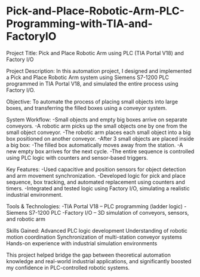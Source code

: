 # Pick-and-Place-Robotic-Arm-PLC-Programming-with-TIA-and-FactoryIO

Project Title: Pick and Place Robotic Arm using PLC (TIA Portal V18) and Factory I/O

Project Description:
In this automation project, I designed and implemented a Pick and Place Robotic Arm system using Siemens S7-1200 PLC programmed in TIA Portal V18, and simulated the entire process using Factory I/O.

Objective:
To automate the process of placing small objects into large boxes, and transferring the filled boxes using a conveyor system.

System Workflow:
-Small objects and empty big boxes arrive on separate conveyors.
-A robotic arm picks up the small objects one by one from the small object conveyor.
-The robotic arm places each small object into a big box positioned on another conveyor.
-After 3 small objects are placed inside a big box:
-The filled box automatically moves away from the station.
-A new empty box arrives for the next cycle.
-The entire sequence is controlled using PLC logic with counters and sensor-based triggers.

Key Features:
-Used capacitive and position sensors for object detection and arm movement synchronization.
-Developed logic for pick and place sequence, box tracking, and automated replacement using counters and timers.
-Integrated and tested logic using Factory I/O, simulating a realistic industrial environment.

Tools & Technologies:
-TIA Portal V18 – PLC programming (ladder logic)
-Siemens S7-1200 PLC
-Factory I/O – 3D simulation of conveyors, sensors, and robotic arm

Skills Gained:
Advanced PLC logic development
Understanding of robotic motion coordination
Synchronization of multi-station conveyor systems
Hands-on experience with industrial simulation environments

This project helped bridge the gap between theoretical automation knowledge and real-world industrial applications, and significantly boosted my confidence in PLC-controlled robotic systems.
